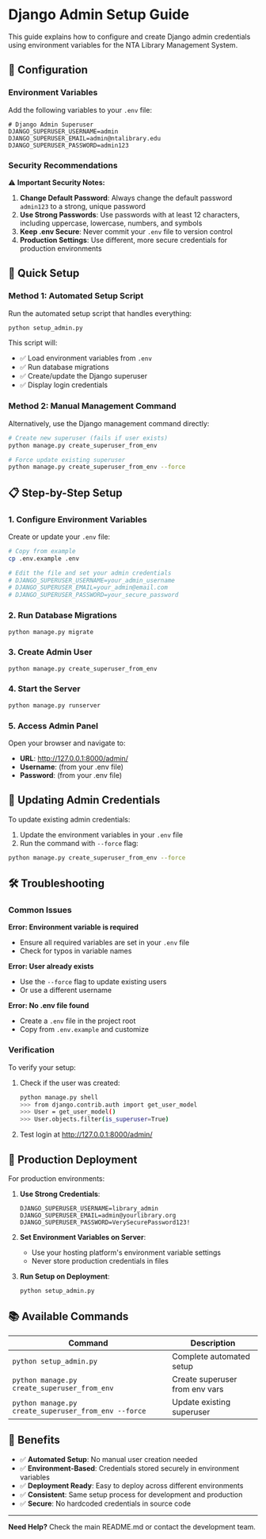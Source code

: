 # Django Admin Setup Guide

This guide explains how to configure and create Django admin credentials using environment variables for the NTA Library Management System.

## 🔧 Configuration

### Environment Variables

Add the following variables to your `.env` file:

```env
# Django Admin Superuser
DJANGO_SUPERUSER_USERNAME=admin
DJANGO_SUPERUSER_EMAIL=admin@ntalibrary.edu
DJANGO_SUPERUSER_PASSWORD=admin123
```

### Security Recommendations

⚠️ **Important Security Notes:**

1. **Change Default Password**: Always change the default password `admin123` to a strong, unique password
2. **Use Strong Passwords**: Use passwords with at least 12 characters, including uppercase, lowercase, numbers, and symbols
3. **Keep .env Secure**: Never commit your `.env` file to version control
4. **Production Settings**: Use different, more secure credentials for production environments

## 🚀 Quick Setup

### Method 1: Automated Setup Script

Run the automated setup script that handles everything:

```bash
python setup_admin.py
```

This script will:
- ✅ Load environment variables from `.env`
- ✅ Run database migrations
- ✅ Create/update the Django superuser
- ✅ Display login credentials

### Method 2: Manual Management Command

Alternatively, use the Django management command directly:

```bash
# Create new superuser (fails if user exists)
python manage.py create_superuser_from_env

# Force update existing superuser
python manage.py create_superuser_from_env --force
```

## 📋 Step-by-Step Setup

### 1. Configure Environment Variables

Create or update your `.env` file:

```bash
# Copy from example
cp .env.example .env

# Edit the file and set your admin credentials
# DJANGO_SUPERUSER_USERNAME=your_admin_username
# DJANGO_SUPERUSER_EMAIL=your_admin@email.com
# DJANGO_SUPERUSER_PASSWORD=your_secure_password
```

### 2. Run Database Migrations

```bash
python manage.py migrate
```

### 3. Create Admin User

```bash
python manage.py create_superuser_from_env
```

### 4. Start the Server

```bash
python manage.py runserver
```

### 5. Access Admin Panel

Open your browser and navigate to:
- **URL**: http://127.0.0.1:8000/admin/
- **Username**: (from your .env file)
- **Password**: (from your .env file)

## 🔄 Updating Admin Credentials

To update existing admin credentials:

1. Update the environment variables in your `.env` file
2. Run the command with `--force` flag:

```bash
python manage.py create_superuser_from_env --force
```

## 🛠️ Troubleshooting

### Common Issues

**Error: Environment variable is required**
- Ensure all required variables are set in your `.env` file
- Check for typos in variable names

**Error: User already exists**
- Use the `--force` flag to update existing users
- Or use a different username

**Error: No .env file found**
- Create a `.env` file in the project root
- Copy from `.env.example` and customize

### Verification

To verify your setup:

1. Check if the user was created:
   ```bash
   python manage.py shell
   >>> from django.contrib.auth import get_user_model
   >>> User = get_user_model()
   >>> User.objects.filter(is_superuser=True)
   ```

2. Test login at http://127.0.0.1:8000/admin/

## 🔐 Production Deployment

For production environments:

1. **Use Strong Credentials**:
   ```env
   DJANGO_SUPERUSER_USERNAME=library_admin
   DJANGO_SUPERUSER_EMAIL=admin@yourlibrary.org
   DJANGO_SUPERUSER_PASSWORD=VerySecurePassword123!
   ```

2. **Set Environment Variables on Server**:
   - Use your hosting platform's environment variable settings
   - Never store production credentials in files

3. **Run Setup on Deployment**:
   ```bash
   python setup_admin.py
   ```

## 📚 Available Commands

| Command | Description |
|---------|-------------|
| `python setup_admin.py` | Complete automated setup |
| `python manage.py create_superuser_from_env` | Create superuser from env vars |
| `python manage.py create_superuser_from_env --force` | Update existing superuser |

## 🎯 Benefits

- ✅ **Automated Setup**: No manual user creation needed
- ✅ **Environment-Based**: Credentials stored securely in environment variables
- ✅ **Deployment Ready**: Easy to deploy across different environments
- ✅ **Consistent**: Same setup process for development and production
- ✅ **Secure**: No hardcoded credentials in source code

---

**Need Help?** Check the main README.md or contact the development team.